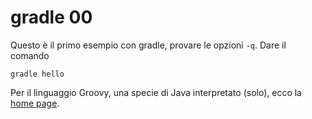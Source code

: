 # gradle 00
Questo è il primo esempio con gradle, provare le opzioni `-q`. Dare il comando
```
gradle hello
```
Per il linguaggio Groovy, una specie di Java interpretato (solo), ecco la [home page](http://groovy-lang.org/).